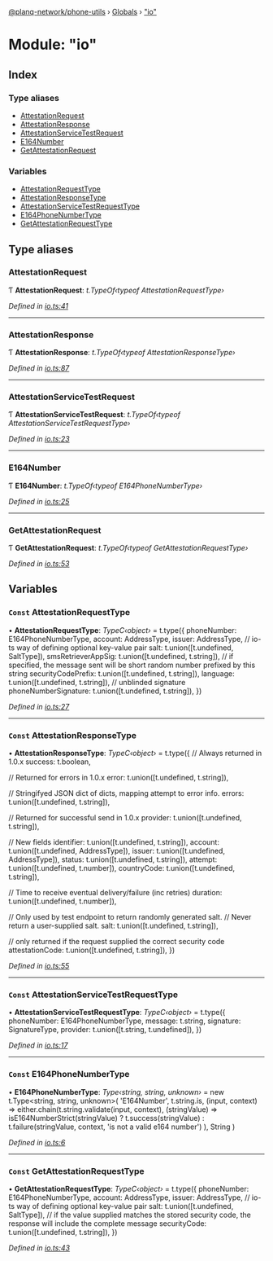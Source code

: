 [@planq-network/phone-utils](../README.md) › [Globals](../globals.md) › ["io"](_io_.md)

# Module: "io"

## Index

### Type aliases

* [AttestationRequest](_io_.md#attestationrequest)
* [AttestationResponse](_io_.md#attestationresponse)
* [AttestationServiceTestRequest](_io_.md#attestationservicetestrequest)
* [E164Number](_io_.md#e164number)
* [GetAttestationRequest](_io_.md#getattestationrequest)

### Variables

* [AttestationRequestType](_io_.md#const-attestationrequesttype)
* [AttestationResponseType](_io_.md#const-attestationresponsetype)
* [AttestationServiceTestRequestType](_io_.md#const-attestationservicetestrequesttype)
* [E164PhoneNumberType](_io_.md#const-e164phonenumbertype)
* [GetAttestationRequestType](_io_.md#const-getattestationrequesttype)

## Type aliases

###  AttestationRequest

Ƭ **AttestationRequest**: *t.TypeOf‹typeof AttestationRequestType›*

*Defined in [io.ts:41](https://github.com/planq-network/planq-sdk/blob/master/packages/sdk/phone-utils/src/io.ts#L41)*

___

###  AttestationResponse

Ƭ **AttestationResponse**: *t.TypeOf‹typeof AttestationResponseType›*

*Defined in [io.ts:87](https://github.com/planq-network/planq-sdk/blob/master/packages/sdk/phone-utils/src/io.ts#L87)*

___

###  AttestationServiceTestRequest

Ƭ **AttestationServiceTestRequest**: *t.TypeOf‹typeof AttestationServiceTestRequestType›*

*Defined in [io.ts:23](https://github.com/planq-network/planq-sdk/blob/master/packages/sdk/phone-utils/src/io.ts#L23)*

___

###  E164Number

Ƭ **E164Number**: *t.TypeOf‹typeof E164PhoneNumberType›*

*Defined in [io.ts:25](https://github.com/planq-network/planq-sdk/blob/master/packages/sdk/phone-utils/src/io.ts#L25)*

___

###  GetAttestationRequest

Ƭ **GetAttestationRequest**: *t.TypeOf‹typeof GetAttestationRequestType›*

*Defined in [io.ts:53](https://github.com/planq-network/planq-sdk/blob/master/packages/sdk/phone-utils/src/io.ts#L53)*

## Variables

### `Const` AttestationRequestType

• **AttestationRequestType**: *TypeC‹object›* = t.type({
  phoneNumber: E164PhoneNumberType,
  account: AddressType,
  issuer: AddressType,
  // io-ts way of defining optional key-value pair
  salt: t.union([t.undefined, SaltType]),
  smsRetrieverAppSig: t.union([t.undefined, t.string]),
  // if specified, the message sent will be short random number prefixed by this string
  securityCodePrefix: t.union([t.undefined, t.string]),
  language: t.union([t.undefined, t.string]),
  // unblinded signature
  phoneNumberSignature: t.union([t.undefined, t.string]),
})

*Defined in [io.ts:27](https://github.com/planq-network/planq-sdk/blob/master/packages/sdk/phone-utils/src/io.ts#L27)*

___

### `Const` AttestationResponseType

• **AttestationResponseType**: *TypeC‹object›* = t.type({
  // Always returned in 1.0.x
  success: t.boolean,

  // Returned for errors in 1.0.x
  error: t.union([t.undefined, t.string]),

  // Stringifyed JSON dict of dicts, mapping attempt to error info.
  errors: t.union([t.undefined, t.string]),

  // Returned for successful send in 1.0.x
  provider: t.union([t.undefined, t.string]),

  // New fields
  identifier: t.union([t.undefined, t.string]),
  account: t.union([t.undefined, AddressType]),
  issuer: t.union([t.undefined, AddressType]),
  status: t.union([t.undefined, t.string]),
  attempt: t.union([t.undefined, t.number]),
  countryCode: t.union([t.undefined, t.string]),

  // Time to receive eventual delivery/failure (inc retries)
  duration: t.union([t.undefined, t.number]),

  // Only used by test endpoint to return randomly generated salt.
  // Never return a user-supplied salt.
  salt: t.union([t.undefined, t.string]),

  // only returned if the request supplied the correct security code
  attestationCode: t.union([t.undefined, t.string]),
})

*Defined in [io.ts:55](https://github.com/planq-network/planq-sdk/blob/master/packages/sdk/phone-utils/src/io.ts#L55)*

___

### `Const` AttestationServiceTestRequestType

• **AttestationServiceTestRequestType**: *TypeC‹object›* = t.type({
  phoneNumber: E164PhoneNumberType,
  message: t.string,
  signature: SignatureType,
  provider: t.union([t.string, t.undefined]),
})

*Defined in [io.ts:17](https://github.com/planq-network/planq-sdk/blob/master/packages/sdk/phone-utils/src/io.ts#L17)*

___

### `Const` E164PhoneNumberType

• **E164PhoneNumberType**: *Type‹string, string, unknown›* = new t.Type<string, string, unknown>(
  'E164Number',
  t.string.is,
  (input, context) =>
    either.chain(t.string.validate(input, context), (stringValue) =>
      isE164NumberStrict(stringValue)
        ? t.success(stringValue)
        : t.failure(stringValue, context, 'is not a valid e164 number')
    ),
  String
)

*Defined in [io.ts:6](https://github.com/planq-network/planq-sdk/blob/master/packages/sdk/phone-utils/src/io.ts#L6)*

___

### `Const` GetAttestationRequestType

• **GetAttestationRequestType**: *TypeC‹object›* = t.type({
  phoneNumber: E164PhoneNumberType,
  account: AddressType,
  issuer: AddressType,
  // io-ts way of defining optional key-value pair
  salt: t.union([t.undefined, SaltType]),
  // if the value supplied matches the stored security code, the response will include the complete message
  securityCode: t.union([t.undefined, t.string]),
})

*Defined in [io.ts:43](https://github.com/planq-network/planq-sdk/blob/master/packages/sdk/phone-utils/src/io.ts#L43)*
